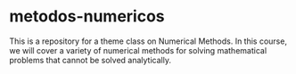 # metodos-numericos
This is a repository for a theme class on Numerical Methods. In this course, we will cover a variety of numerical methods for solving mathematical problems that cannot be solved analytically.
